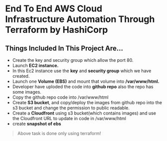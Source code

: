 # End To End AWS Cloud Infrastructure Automation Through Terraform by HashiCorp

## Things Included In This Project Are...

- Create the key and security group which allow the port 80.
- Launch **EC2 instance.**
- In this Ec2 instance use the **key** and **security group** which we have created.
- Launch one **Volume (EBS)** and mount that volume into **/var/www/html.**
- Developer have uploded the code into **github repo** also the repo has some images.
- Copy the github repo code into /var/www/html
- Create **S3 bucket**, and copy/deploy the images from github repo into the s3 bucket and change the permission to public readable.
- Create a **Cloudfront** using s3 bucket(which contains images) and use the Cloudfront URL to  update in code in /var/www/html
- create **snapshot of ebs**

> Above task is done only using terraform!
